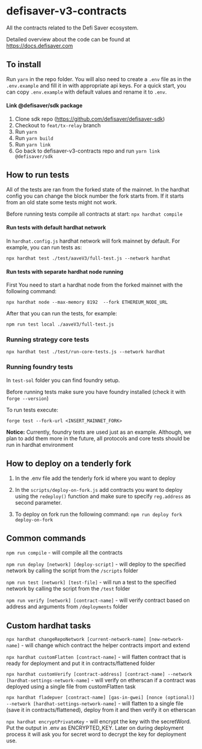 # defisaver-v3-contracts
All the contracts related to the Defi Saver ecosystem.

Detailed overview about the code can be found at https://docs.defisaver.com

## To install
Run `yarn` in the repo folder.
You will also need to create a `.env` file as in the `.env.example` and fill it in with appropriate api keys.
For a quick start, you can copy `.env.example` with default values and rename it to `.env`.

#### Link @defisaver/sdk package
1. Clone sdk repo (https://github.com/defisaver/defisaver-sdk)
2. Checkout to `feat/tx-relay` branch
3. Run `yarn`
4. Run `yarn build`
5. Run `yarn link`
6. Go back to defisaver-v3-contracts repo and run `yarn link @defisaver/sdk`

## How to run tests

All of the tests are ran from the forked state of the mainnet. In the hardhat config you can change the 
block number the fork starts from. If it starts from an old state some tests might not work.

Before running tests compile all contracts at start: `npx hardhat compile`

#### Run tests with default hardhat network

In `hardhat.config.js` hardhat network will fork mainnet by default. For example, you can run tests as:

`npx hardhat test ./test/aaveV3/full-test.js --network hardhat`

#### Run tests with separate hardhat node running
First You need to start a hardhat node from the forked mainnet with the following command:

`npx hardhat node --max-memory 8192  --fork ETHEREUM_NODE_URL`

After that you can run the tests, for example:

`npm run test local ./aaveV3/full-test.js`

### Running strategy core tests
`npx hardhat test ./test/run-core-tests.js --network hardhat`

### Running foundry tests

In `test-sol` folder you can find foundry setup.

Before running tests make sure you have foundry installed (check it with `forge --version`)

To run tests execute:

`forge test --fork-url <INSERT_MAINNET_FORK>`

<b>Notice:</b> 
Currently, foundry tests are used just as an example. Although, we plan to add them more in the future, all protocols and core tests
should be run in hardhat environment

## How to deploy on a tenderly fork

1. In the .env file add the tenderly fork id where you want to deploy

2. In the `scripts/deploy-on-fork.js` add contracts you want to deploy using the `redeploy()` function and make sure to specify `reg.address` as second parameter. 

3. To deploy on fork run the following command: `npm run deploy fork deploy-on-fork`

## Common commands

`npm run compile` -  will compile all the contracts

`npm run deploy [network] [deploy-script]` - will deploy to the specified network by calling the script from the `/scripts` folder

`npm run test [network] [test-file]` - will run a test to the specified network by calling the script from the `/test` folder

`npm run verify [network] [contract-name]` - will verify contract based on address and arguments from `/deployments` folder

## Custom hardhat tasks

`npx hardhat changeRepoNetwork [current-network-name] [new-network-name]` -  will change which contract the helper contracts import and extend

`npx hardhat customFlatten [contract-name]` -  will flatten contract that is ready for deployment and put it in contracts/flattened folder

`npx hardhat customVerify [contract-address] [contract-name] --network [hardhat-settings-network-name]`  - will verify on etherscan if a contract was deployed using a single file from customFlatten task 

`npx hardhat fladepver [contract-name] [gas-in-gwei] [nonce (optional)] --network [hardhat-settings-network-name]` - will flatten to a single file (save it in contracts/flattened), deploy from it and then verify it on etherscan

`npx hardhat encryptPrivateKey` - will encrypt the key with the secretWord. Put the output in .env as ENCRYPTED_KEY. Later on during deployment process it will ask you for secret word to decrypt the key for deployment use.
